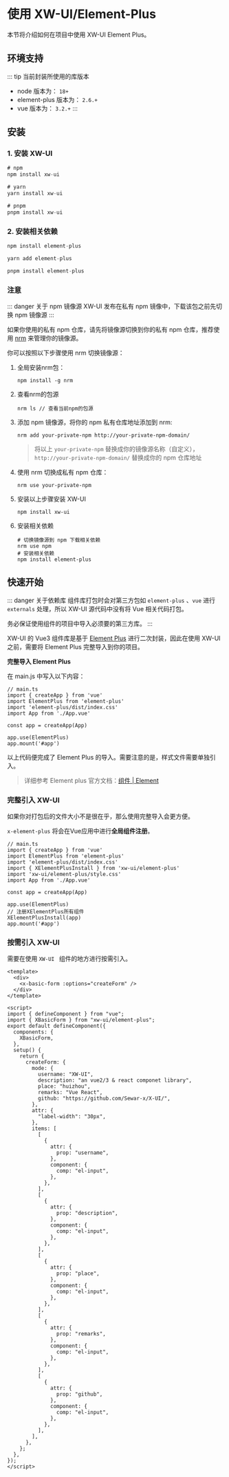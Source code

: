 # 使用 XW-UI/Element-Plus

本节将介绍如何在项目中使用 XW-UI Element Plus。

## 环境支持
::: tip 当前封装所使用的库版本
- node 版本为： `18+`
- element-plus 版本为： `2.6.+`
- vue 版本为： `3.2.+`
:::

## 安装

### 1. 安装 XW-UI

```js [NPM]
# npm
npm install xw-ui
```

```js [Yarn]
# yarn
yarn install xw-ui
```

```js [PNPM]
# pnpm
pnpm install xw-ui
```

### 2. 安装相关依赖

```js [NPM]
npm install element-plus
```

```js [Yarn]
yarn add element-plus
```

```js [PNPM]
pnpm install element-plus
```

### 注意

::: danger 关于 npm 镜像源
XW-UI 发布在私有 npm 镜像中，下载该包之前先切换 npm 镜像源
:::

如果你使用的私有 npm 仓库，请先将镜像源切换到你的私有 npm 仓库，推荐使用 [nrm](https://www.npmjs.com/package/nrm)  来管理你的镜像源。

你可以按照以下步骤使用 nrm 切换镜像源：

1. 全局安装nrm包：

   ```shell
   npm install -g nrm
   ```

2. 查看nrm的包源

   ```shell
   nrm ls // 查看当前npm的包源
   ```

3. 添加 npm 镜像源，将你的 npm 私有仓库地址添加到 nrm:

   ```shell
   nrm add your-private-npm http://your-private-npm-domain/
   ```

   > 将以上 `your-private-npm` 替换成你的镜像源名称（自定义），`http://your-private-npm-domain/` 替换成你的 npm 仓库地址

4. 使用 nrm 切换成私有 npm 仓库：

   ```shell
   nrm use your-private-npm
   ```

5. 安装以上步骤安装 XW-UI

   ```shell
   npm install xw-ui
   ```

6. 安装相关依赖

   ```shell
   # 切换镜像源到 npm 下载相关依赖
   nrm use npm
   # 安装相关依赖
   npm install element-plus
   ```

   

## 快速开始

::: danger 关于依赖库
组件库打包时会对第三方包如 `element-plus` 、`vue` 进行 `externals` 处理，所以 XW-UI 源代码中没有将 Vue 相关代码打包。

务必保证使用组件的项目中导入必须要的第三方库。
:::



XW-UI 的 Vue3 组件库是基于 [Element Plus](https://element-plus.org/zh-CN/guide/quickstart.html) 进行二次封装，因此在使用 XW-UI 之前，需要将 Element Plus 完整导入到你的项目。

**完整导入 Element Plus**

在 main.js 中写入以下内容：

```javascript{3-4,9}
// main.ts
import { createApp } from 'vue'
import ElementPlus from 'element-plus'
import 'element-plus/dist/index.css'
import App from './App.vue'

const app = createApp(App)

app.use(ElementPlus)
app.mount('#app')
```

以上代码便完成了 Element Plus 的导入。需要注意的是，样式文件需要单独引入。

> 详细参考 Element plus 官方文档：[组件 | Element](https://element.eleme.cn/#/zh-CN/component/quickstart)



### 完整引入 XW-UI

如果你对打包后的文件大小不是很在乎，那么使用完整导入会更方便。

`x-element-plus` 将会在Vue应用中进行**全局组件注册**。

```ts{5-6,11-13}
// main.ts
import { createApp } from 'vue'
import ElementPlus from 'element-plus'
import 'element-plus/dist/index.css'
import { XElementPlusInstall } from 'xw-ui/element-plus'
import 'xw-ui/element-plus/style.css'
import App from './App.vue'

const app = createApp(App)

app.use(ElementPlus)
// 注册XElementPlus所有组件
XElementPlusInstall(app)
app.mount('#app')
```



### 按需引入  XW-UI

需要在使用 `XW-UI ` 组件的地方进行按需引入。

```vue{3,9,12}
<template>
  <div>
    <x-basic-form :options="createForm" />
  </div>
</template>

<script>
import { defineComponent } from "vue";
import { XBasicForm } from "xw-ui/element-plus";
export default defineComponent({
  components: {
    XBasicForm,
  },
  setup() {
    return {
      createForm: {
        mode: {
          username: "XW-UI",
          description: "an vue2/3 & react componet library",
          place: "huizhou",
          remarks: "Vue React",
          github: "https://github.com/Sewar-x/X-UI/",
        },
        attr: {
          "label-width": "30px",
        },
        items: [
          [
            {
              attr: {
                prop: "username",
              },
              component: {
                comp: "el-input",
              },
            },
          ],
          [
            {
              attr: {
                prop: "description",
              },
              component: {
                comp: "el-input",
              },
            },
          ],
          [
            {
              attr: {
                prop: "place",
              },
              component: {
                comp: "el-input",
              },
            },
          ],
          [
            {
              attr: {
                prop: "remarks",
              },
              component: {
                comp: "el-input",
              },
            },
          ],
          [
            {
              attr: {
                prop: "github",
              },
              component: {
                comp: "el-input",
              },
            },
          ],
        ],
      },
    };
  },
});
</script>

```

